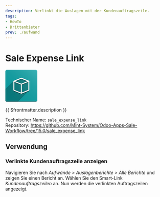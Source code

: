 ```yaml
---
description: Verlinkt die Auslagen mit der Kundenauftragszeile.
tags:
- HowTo
- Drittanbieter
prev: ./aufwand
---
```

# Sale Expense Link
![icon_oms_box](assets/icon_oms_box.png)

{{ $frontmatter.description }}

Technischer Name: `sale_expense_link`\
Repository: <https://github.com/Mint-System/Odoo-Apps-Sale-Workflow/tree/15.0/sale_expense_link>

## Verwendung

### Verlinkte Kundenauftragszeile anzeigen

Navigieren Sie nach *Aufwände > Auslagenberichte > Alle Berichte* und zeigen Sie einen Bericht an. Wählen Sie den Smart-Link *Kundenauftragszeilen* an. Nun werden die verlinkten Auftragszeilen angezeigt.